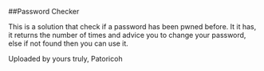 ##Password Checker

This is a solution that check if a password has been pwned before. It it has, it returns the number of times and advice you to change your password, else if not found then you can use it.

Uploaded by yours truly, Patoricoh
